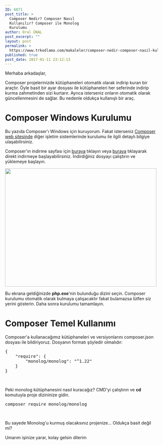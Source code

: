 ```yaml
---
ID: 6071
post_title: >
  Composer Nedir? Composer Nasıl
  Kullanılır? Composer ile Monolog
  Kurulumu
author: Oral ÜNAL
post_excerpt: ""
layout: post
permalink: >
  https://www.trkodlama.com/makaleler/composer-nedir-composer-nasil-kullanilir-monolog-kurulumu-ve-kullanimi-6071.html
published: true
post_date: 2017-01-11 23:12:13
---
```

Merhaba arkadaşlar,

Composer projelerinizde kütüphaneleri otomatik olarak indirip kuran bir araçtır. Öyle basit bir ayar dosyası ile kütüphaneleri her seferinde indirip kurma zahmetinden sizi kurtarır. Ayrıca isterseniz onların otomatik olarak güncellenmesini de sağlar. Bu nedenle oldukça kullanışlı bir araç.
<h1>Composer Windows Kurulumu</h1>
Bu yazıda Composer'ı Windows için kuruyorum. Fakat isterseniz <a href="https://getcomposer.org/" target="_blank">Composer web sitesinde</a> diğer işletim sistemlerinde kurulumu ile ilgili detaylı bilgiye ulaşabilirsiniz.

Composer'ın indirme sayfası için <a href="https://getcomposer.org/download/" target="_blank">buraya</a> tıklayın veya <a href="https://getcomposer.org/Composer-Setup.exe">buraya</a> tıklayarak direkt indirmeye başlayabilirsiniz. İndirdiğiniz dosyayı çalıştırın ve yüklemeye başlayın.

<img class="aligncenter size-full wp-image-6072" src="http://www.trkodlama.com/wp-content/uploads/2017/01/composer-setup.png" alt="" width="499" height="388" />

Bu ekrana geldiğinizde <strong>php.exe</strong>'nin bulunduğu dizini seçin. Composer kurulumu otomatik olarak bulmaya çalışacaktır fakat bulamazsa lütfen siz yerini gösterin. Daha sonra kurulumu tamamlayın.
<h1>Composer Temel Kullanımı</h1>
Composer'a kullanacağımız kütüphaneleri ve versiyonlarını composer.json dosyası ile bildiriyoruz. Dosyanın formatı şöyledir olmalıdır:
<pre class="lang:default decode:true ">{
    "require": {
        "monolog/monolog": "^1.22"
    }
}</pre>
&nbsp;

Peki monolog kütüphanesini nasıl kuracağız? CMD'yi çalıştırın ve <strong>cd</strong> komutuyla proje dizininize gidin.
<pre class="lang:default decode:true ">composer require monolog/monolog</pre>
&nbsp;

Bu sayede Monolog'u kurmuş olacaksınız projenize... Oldukça basit değil mi?

Umarım işinize yarar, kolay gelsin dilerim